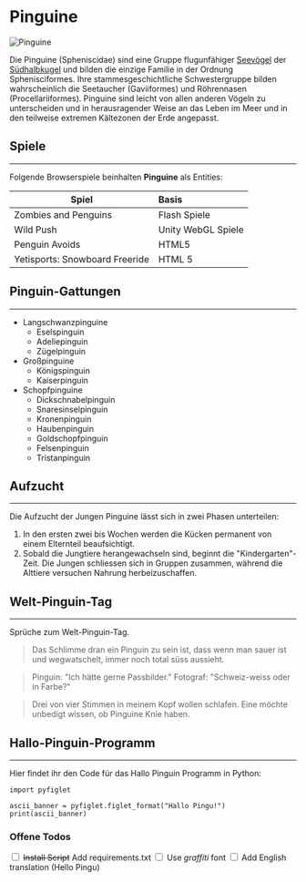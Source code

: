 # Pinguine

![Pinguine](https://user-content.gitlab-static.net/82e30871822df67c271577ef1a5eb7cb5563d481/68747470733a2f2f75706c6f61642e77696b696d656469612e6f72672f77696b6970656469612f636f6d6d6f6e732f7468756d622f612f61312f46616c6b6c616e645f49736c616e64735f50656e6775696e735f33362e6a70672f33303070782d46616c6b6c616e645f49736c616e64735f50656e6775696e735f33362e6a7067)

Die Pinguine (Spheniscidae) sind eine Gruppe flugunfähiger [Seevögel](https://de.wikipedia.org/wiki/Meeresvogel) der [Südhalbkugel](https://de.wikipedia.org/wiki/S%C3%BCdhalbkugel) und bilden die einzige Familie in der Ordnung Sphenisciformes. Ihre stammesgeschichtliche Schwestergruppe bilden wahrscheinlich die Seetaucher (Gaviiformes) und Röhrennasen (Procellariiformes). Pinguine sind leicht von allen anderen Vögeln zu unterscheiden und in herausragender Weise an das Leben im Meer und in den teilweise extremen Kältezonen der Erde angepasst.

## Spiele
___

Folgende Browserspiele beinhalten **Pinguine** als Entities:

Spiel| Basis
-|:-
Zombies and Penguins|Flash Spiele 
Wild Push|Unity WebGL Spiele      
Penguin Avoids|HTML5
Yetisports: Snowboard Freeride|HTML 5    

## Pinguin-Gattungen
___
*   Langschwanzpinguine
    *   Eselspinguin
    *   Adeliepinguin
    *   Zügelpinguin
*   Großpinguine
    *   Königspinguin
    *   Kaiserpinguin
*   Schopfpinguine
    *   Dickschnabelpinguin
    *   Snaresinselpinguin
    *   Kronenpinguin
    *   Haubenpinguin
    *   Goldschopfpinguin
    *   Felsenpinguin
    *   Tristanpinguin

## Aufzucht
___
Die Aufzucht der Jungen Pinguine lässt sich in zwei Phasen unterteilen:

1.  In den ersten zwei bis Wochen werden die Kücken permanent von einem Elternteil beaufsichtigt.
2.  Sobald die Jungtiere herangewachseln sind, beginnt die "Kindergarten"-Zeit. Die Jungen schliessen sich in Gruppen zusammen, während die Alttiere versuchen Nahrung herbeizuschaffen.

## Welt-Pinguin-Tag
___
Sprüche zum Welt-Pinguin-Tag.

> Das Schlimme dran ein Pinguin zu sein ist, dass wenn man sauer ist und wegwatschelt, immer noch total süss aussieht.

> Pinguin: "Ich hätte gerne Passbilder." Fotograf: "Schweiz-weiss oder in Farbe?"

> Drei von vier Stimmen in meinem Kopf wollen schlafen. Eine möchte unbedigt wissen, ob Pinguine Knie haben.

## Hallo-Pinguin-Programm
___
Hier findet ihr den Code für das Hallo Pinguin Programm in Python:

    import pyfiglet

    ascii_banner = pyfiglet.figlet_format("Hallo Pingu!")
    print(ascii_banner)

### Offene Todos

<input type="checkbox"> <del>Install Script</del> Add requirements.txt
<input type="checkbox"> Use _graffiti_ font
<input type="checkbox"> Add English translation (Hello Pingu)
